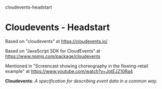 cloudevents-headstart
# Cloudevents - Headstart

Based on "cloudevents" at https://cloudevents.io/

Based on "JavaScript SDK for CloudEvents" at https://www.npmjs.com/package/cloudevents

Mentioned in "Screencast showing choreography in the flowing-retail example" at https://www.youtube.com/watch?v=JptEJZ10Ra4

**Cloudevents**: *A specification for describing event data in a common way.*
